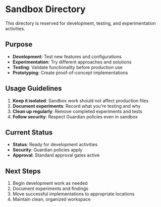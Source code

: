 # Sandbox Directory

This directory is reserved for development, testing, and experimentation activities.

## Purpose

- **Development**: Test new features and configurations
- **Experimentation**: Try different approaches and solutions
- **Testing**: Validate functionality before production use
- **Prototyping**: Create proof-of-concept implementations

## Usage Guidelines

1. **Keep it isolated**: Sandbox work should not affect production files
2. **Document experiments**: Record what you're testing and why
3. **Clean up regularly**: Remove completed experiments and tests
4. **Follow security**: Respect Guardian policies even in sandbox

## Current Status

- **Status**: Ready for development activities
- **Security**: Guardian policies apply
- **Approval**: Standard approval gates active

## Next Steps

1. Begin development work as needed
2. Document experiments and findings
3. Move successful implementations to appropriate locations
4. Maintain clean, organized workspace
